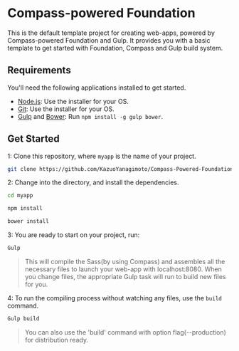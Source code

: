 # Compass-powered Foundation

This is the default template project for creating web-apps, powered by Compass-powered Foundation and Gulp. 
It provides you with a basic template to get started with Foundation, Compass and Gulp build system.

## Requirements

You'll need the following applications installed to get started.

  - [Node.js](http://nodejs.org): Use the installer for your OS.
  - [Git](http://git-scm.com/downloads): Use the installer for your OS.
  - [Gulp](http://gulpjs.com/) and [Bower](http://bower.io): Run `npm install -g gulp bower`.

## Get Started

1: Clone this repository, where `myapp` is the name of your project.

```bash
git clone https://github.com/KazuoYanagimoto/Compass-Powered-Foundation.git myapp
```

2: Change into the directory, and install the dependencies.

```bash
cd myapp
```

```bash
npm install
```

```bash
bower install
```

3: You are ready to start on your project, run:

```bash
Gulp
```

> This will compile the Sass(by using Compass) and assembles all the necessary files to launch your web-app with localhost:8080. 
When you change files, the appropriate Gulp task will run to build new files for you.

4: To run the compiling process without watching any files, use the `build` command.

```bash
Gulp build
```

> You can also use the 'build' command with option flag(--production) for distribution ready.
